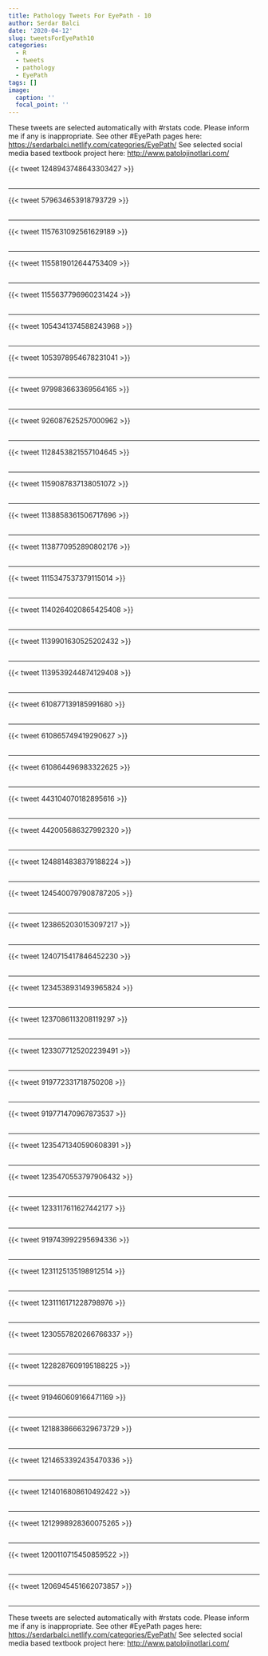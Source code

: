 ```yaml
---
title: Pathology Tweets For EyePath - 10
author: Serdar Balci
date: '2020-04-12'
slug: tweetsForEyePath10
categories:
  - R
  - tweets
  - pathology
  - EyePath
tags: []
image:
  caption: ''
  focal_point: ''
---
```



These tweets are selected automatically with #rstats code. Please inform me if any is inappropriate.
See other #EyePath pages here: https://serdarbalci.netlify.com/categories/EyePath/ 
See selected social media based textbook project here: http://www.patolojinotlari.com/

{{< tweet 1248943748643303427 >}}
<br>
<br>
<hr>
{{< tweet 579634653918793729 >}}
<br>
<br>
<hr>
{{< tweet 1157631092561629189 >}}
<br>
<br>
<hr>
{{< tweet 1155819012644753409 >}}
<br>
<br>
<hr>
{{< tweet 1155637796960231424 >}}
<br>
<br>
<hr>
{{< tweet 1054341374588243968 >}}
<br>
<br>
<hr>
{{< tweet 1053978954678231041 >}}
<br>
<br>
<hr>
{{< tweet 979983663369564165 >}}
<br>
<br>
<hr>
{{< tweet 926087625257000962 >}}
<br>
<br>
<hr>
{{< tweet 1128453821557104645 >}}
<br>
<br>
<hr>
{{< tweet 1159087837138051072 >}}
<br>
<br>
<hr>
{{< tweet 1138858361506717696 >}}
<br>
<br>
<hr>
{{< tweet 1138770952890802176 >}}
<br>
<br>
<hr>
{{< tweet 1115347537379115014 >}}
<br>
<br>
<hr>
{{< tweet 1140264020865425408 >}}
<br>
<br>
<hr>
{{< tweet 1139901630525202432 >}}
<br>
<br>
<hr>
{{< tweet 1139539244874129408 >}}
<br>
<br>
<hr>
{{< tweet 610877139185991680 >}}
<br>
<br>
<hr>
{{< tweet 610865749419290627 >}}
<br>
<br>
<hr>
{{< tweet 610864496983322625 >}}
<br>
<br>
<hr>
{{< tweet 443104070182895616 >}}
<br>
<br>
<hr>
{{< tweet 442005686327992320 >}}
<br>
<br>
<hr>
{{< tweet 1248814838379188224 >}}
<br>
<br>
<hr>
{{< tweet 1245400797908787205 >}}
<br>
<br>
<hr>
{{< tweet 1238652030153097217 >}}
<br>
<br>
<hr>
{{< tweet 1240715417846452230 >}}
<br>
<br>
<hr>
{{< tweet 1234538931493965824 >}}
<br>
<br>
<hr>
{{< tweet 1237086113208119297 >}}
<br>
<br>
<hr>
{{< tweet 1233077125202239491 >}}
<br>
<br>
<hr>
{{< tweet 919772331718750208 >}}
<br>
<br>
<hr>
{{< tweet 919771470967873537 >}}
<br>
<br>
<hr>
{{< tweet 1235471340590608391 >}}
<br>
<br>
<hr>
{{< tweet 1235470553797906432 >}}
<br>
<br>
<hr>
{{< tweet 1233117611627442177 >}}
<br>
<br>
<hr>
{{< tweet 919743992295694336 >}}
<br>
<br>
<hr>
{{< tweet 1231125135198912514 >}}
<br>
<br>
<hr>
{{< tweet 1231116171228798976 >}}
<br>
<br>
<hr>
{{< tweet 1230557820266766337 >}}
<br>
<br>
<hr>
{{< tweet 1228287609195188225 >}}
<br>
<br>
<hr>
{{< tweet 919460609166471169 >}}
<br>
<br>
<hr>
{{< tweet 1218838666329673729 >}}
<br>
<br>
<hr>
{{< tweet 1214653392435470336 >}}
<br>
<br>
<hr>
{{< tweet 1214016808610492422 >}}
<br>
<br>
<hr>
{{< tweet 1212998928360075265 >}}
<br>
<br>
<hr>
{{< tweet 1200110715450859522 >}}
<br>
<br>
<hr>
{{< tweet 1206945451662073857 >}}
<br>
<br>
<hr>


These tweets are selected automatically with #rstats code. Please inform me if any is inappropriate.
See other #EyePath pages here: https://serdarbalci.netlify.com/categories/EyePath/ 
See selected social media based textbook project here: http://www.patolojinotlari.com/
